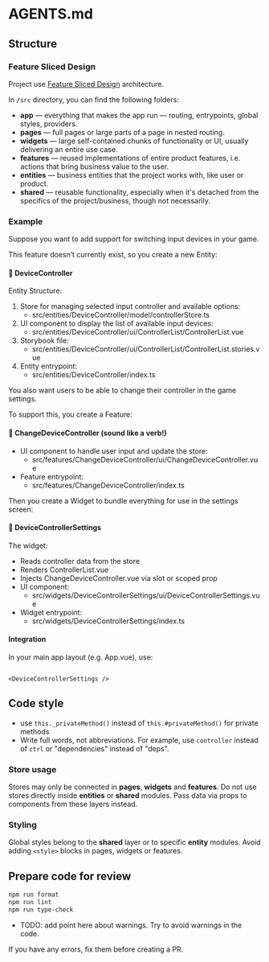 # AGENTS.md

## Structure

### Feature Sliced Design

Project use [Feature Sliced Design](https://feature-sliced.design/) architecture.

In `/src` directory, you can find the following folders:

- **app** — everything that makes the app run — routing, entrypoints, global styles, providers.
- **pages** — full pages or large parts of a page in nested routing.
- **widgets** — large self-contained chunks of functionality or UI, usually delivering an entire use case.
- **features** — reused implementations of entire product features, i.e. actions that bring business value to the user.
- **entities** — business entities that the project works with, like user or product.
- **shared** — reusable functionality, especially when it's detached from the specifics of the project/business, though
  not necessarily.

### Example

Suppose you want to add support for switching input devices in your game.

This feature doesn’t currently exist, so you create a new Entity:

#### 📁 DeviceController

Entity Structure:

1. Store for managing selected input controller and available options:
    - src/entities/DeviceController/model/controllerStore.ts
2. UI component to display the list of available input devices:
    - src/entities/DeviceController/ui/ControllerList/ControllerList.vue
3. Storybook file:
    - src/entities/DeviceController/ui/ControllerList/ControllerList.stories.vue
4. Entity entrypoint:
    - src/entities/DeviceController/index.ts

You also want users to be able to change their controller in the game settings.

To support this, you create a Feature:

#### 📁 ChangeDeviceController (sound like a verb!)

- UI component to handle user input and update the store:
    - src/features/ChangeDeviceController/ui/ChangeDeviceController.vue
- Feature entrypoint:
    - src/features/ChangeDeviceController/index.ts

Then you create a Widget to bundle everything for use in the settings screen:

#### 📁 DeviceControllerSettings

The widget:

- Reads controller data from the store
- Renders ControllerList.vue
- Injects ChangeDeviceController.vue via slot or scoped prop
- UI component:
    - src/widgets/DeviceControllerSettings/ui/DeviceControllerSettings.vue
- Widget entrypoint:
    - src/widgets/DeviceControllerSettings/index.ts

#### Integration

In your main app layout (e.g. App.vue), use:

```vue

<DeviceControllerSettings />
```

## Code style

- use `this._privateMethod()` instead of `this.#privateMethod()` for private methods
- Write full words, not abbreviations. For example, use `controller` instead of `ctrl`
  or "dependencies" instead of "deps".

### Store usage

Stores may only be connected in **pages**, **widgets** and **features**. Do not
use stores directly inside **entities** or **shared** modules. Pass data via
props to components from these layers instead.

### Styling

Global styles belong to the **shared** layer or to specific **entity** modules.
Avoid adding `<style>` blocks in pages, widgets or features.

## Prepare code for review

```bash
npm run format
npm run lint
npm run type-check
```

- TODO: add point here about warnings. Try to avoid warnings in the code.

If you have any errors, fix them before creating a PR.
